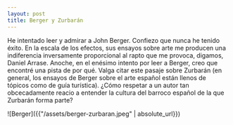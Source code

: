 ```yaml
---
layout: post
title: Berger y Zurbarán
---
```


He intentado leer y admirar a John Berger. Confiezo que nunca he tenido éxito. En la escala de los efectos, sus ensayos sobre arte me producen una indiferencia inversamente proporcional al rapto que me provoca, digamos, Daniel Arrase. Anoche, en el enésimo intento por leer a Berger, creo que encontré una pista de por qué.
Valga citar este pasaje sobre Zurbarán (en general, los ensayos de Berger sobre el arte español están llenos de tópicos como de guía turística). ¿Cómo respetar a un autor tan obcecadamente reacio a entender la cultura del barroco español de la que Zurbarán forma parte?

![Berger]({{"/assets/berger-zurbaran.jpeg" | absolute_url}})
